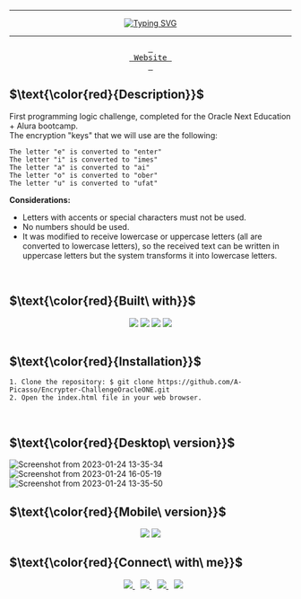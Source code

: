 <hr>
<p align="center">
   <a href="https://git.io/typing-svg">
      <img src="https://readme-typing-svg.herokuapp.com?font=Montserrat&weight=800&size=40&pause=1000&color=FF0000&center=true&vCenter=true&repeat=false&width=800&height=80&lines=Encrypter-ChallengeOracleONE" alt="Typing SVG" />
   </a>
</p>
<hr>
<p align="center">
  <a href="https://a-picasso.github.io/Encrypter-ChallengeOracleONE/">
    <kbd> <br> Website <br> </kbd>
  </a>
</p>

## $\text{\color{red}{Description}}$
First programming logic challenge, completed for the Oracle Next Education + Alura bootcamp.<br>
The encryption "keys" that we will use are the following:<br>
```
The letter "e" is converted to "enter"
The letter "i" is converted to "imes"
The letter "a" is converted to "ai"
The letter "o" is converted to "ober"
The letter "u" is converted to "ufat"
```
**Considerations:**
* Letters with accents or special characters must not be used.
* No numbers should be used.
* It was modified to receive lowercase or uppercase letters (all are converted to lowercase letters), so the received text can be written in uppercase letters but the system transforms it into lowercase letters.
<br>

## $\text{\color{red}{Built\ with}}$
<div align="center">
  <img src="https://img.shields.io/badge/CSS3-1572B6.svg?style=for-the-badge&logo=CSS3&logoColor=white"/>
  <img src="https://img.shields.io/badge/GIT-E44C30?style=for-the-badge&logo=git&logoColor=white"/>
  <img src="https://img.shields.io/badge/JavaScript-F7DF1E.svg?style=for-the-badge&logo=JavaScript&logoColor=black"/>
  <img src="https://img.shields.io/badge/HTML5-E34F26.svg?style=for-the-badge&logo=HTML5&logoColor=white"/> 
</div>
<br>

## $\text{\color{red}{Installation}}$
```
1. Clone the repository: $ git clone https://github.com/A-Picasso/Encrypter-ChallengeOracleONE.git
2. Open the index.html file in your web browser.
```
<br>

## $\text{\color{red}{Desktop\ version}}$
![Screenshot from 2023-01-24 13-35-34](https://user-images.githubusercontent.com/95196431/214431178-22a776b7-b856-47e7-967e-a537c019e36e.png)
![Screenshot from 2023-01-24 16-05-19](https://user-images.githubusercontent.com/95196431/214431559-656675f0-2f3d-447a-a1f0-d0fbad5e50a7.png)
![Screenshot from 2023-01-24 13-35-50](https://user-images.githubusercontent.com/95196431/214431764-c808a5f7-785c-4458-a79e-95ab5063b57c.png)

## $\text{\color{red}{Mobile\ version}}$
<div align="center">
  <img src="https://user-images.githubusercontent.com/95196431/214434710-cd9bf4c5-189c-49f4-9513-2c8e922752a1.png"/>
  <img src="https://user-images.githubusercontent.com/95196431/214434723-242eee25-9f72-4c96-a1e0-6d7381cfae91.png"/>
</div>

## $\text{\color{red}{Connect\ with\ me}}$
<div align="center">
  <a style="margin-left: 10px;" target="_blank" href="https://www.linkedin.com/in/jose-alberto-picasso-mtz/">
    <img src="https://img.shields.io/badge/LinkedIn-0077B5?style=for-the-badge&logo=linkedin&logoColor=white"/>
  </a>
  <a style="margin-left: 10px;" target="_blank" href="mailto:japm996@gmail.com">
    <img src="https://img.shields.io/badge/Gmail-D14836?style=for-the-badge&logo=gmail&logoColor=white"/>
  </a>
  <a style="margin-left: 10px;" target="_blank" href="https://github.com/A-Picasso">
    <img src="https://img.shields.io/badge/GitHub-100000?style=for-the-badge&logo=github&logoColor=white"/>
  </a>
  <a style="margin-left: 10px;" target="_blank" href="https://twitter.com/Dark_Spectre17">
    <img src="https://img.shields.io/badge/Twitter-1DA1F2?style=for-the-badge&logo=twitter&logoColor=white"/>
  </a>
</div>
